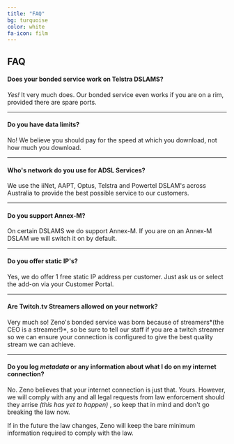 ```yaml
---
title: "FAQ"
bg: turquoise
color: white
fa-icon: film
---
```


## FAQ

#### Does your bonded service work on Telstra DSLAMS?

*Yes!* It very much does. Our bonded service even works if you are on a rim, provided there are spare ports.

-------------------------

#### Do you have data limits?

No! We believe you should pay for the speed at which you download, not how much you download.

-------------------------

#### Who's network do you use for ADSL Services?

We use the iiNet, AAPT, Optus, Telstra and Powertel DSLAM's across Australia to provide the best possible service to our customers.

-------------------------

#### Do you support Annex-M?

On certain DSLAMS we do support Annex-M. If you are on an Annex-M DSLAM we will switch it on by default. 

-------------------------

#### Do you offer static IP's?

Yes, we do offer 1 free static IP address per customer. Just ask us or select the add-on via your Customer Portal.

-------------------------

#### Are Twitch.tv Streamers allowed on your network?

Very much so! Zeno's bonded service was born because of streamers*(the CEO is a streamer!)*, so be sure to tell our staff if you are a twitch streamer so we can ensure your connection is configured to give the best quality stream we can achieve.

-------------------------

#### Do you log *metadata* or any information about what I do on my internet connection?

No. Zeno believes that your internet connection is just that. Yours. However, we will comply with any and all legal requests from law enforcement should they arrise *(this has yet to happen)* , so keep that in mind and don't go breaking the law now.

If in the future the law changes, Zeno will keep the bare minimum information required to comply with the law.

